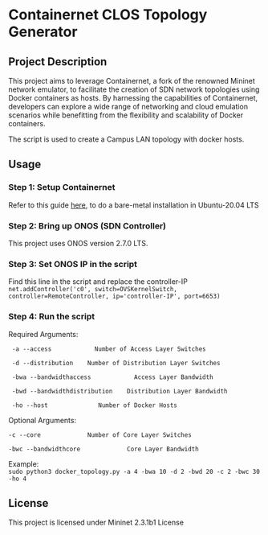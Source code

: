 # Containernet CLOS Topology Generator

## Project Description
This project aims to leverage Containernet, a fork of the renowned Mininet network emulator, to facilitate the creation of SDN network topologies using Docker containers as hosts. By harnessing the capabilities of Containernet, developers can explore a wide range of networking and cloud emulation scenarios while benefitting from the flexibility and scalability of Docker containers. <br>

The script is used to create a Campus LAN topology with docker hosts.

## Usage
### Step 1: Setup Containernet
Refer to this guide [here](https://containernet.github.io/), to do a bare-metal installation in Ubuntu-20.04 LTS

### Step 2: Bring up ONOS (SDN Controller)
This project uses ONOS version 2.7.0 LTS.

### Step 3: Set ONOS IP in the script 
Find this line in the script and replace the controller-IP <br> 
`net.addController('c0', switch=OVSKernelSwitch, controller=RemoteController, ip='controller-IP', port=6653)` 


### Step 4: Run the script
Required Arguments:
```
 -a --access 	        Number of Access Layer Switches 

 -d --distribution    Number of Distribution Layer Switches

 -bwa --bandwidthaccess 	       Access Layer Bandwidth 

 -bwd --bandwidthdistribution    Distribution Layer Bandwidth

 -ho --host              Number of Docker Hosts  

```

Optional Arguments:
```
-c --core 	          Number of Core Layer Switches

-bwc --bandwidthcore 	         Core Layer Bandwidth
```

Example: <br>
`sudo python3 docker_topology.py -a 4 -bwa 10 -d 2 -bwd 20 -c 2 -bwc 30 -ho 4` 

## License
This project is licensed under Mininet 2.3.1b1 License
